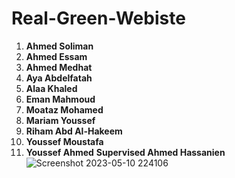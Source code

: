 # Real-Green-Webiste
1. **Ahmed Soliman** 
2. **Ahmed Essam**
3. **Ahmed Medhat**
4. **Aya Abdelfatah**
5. **Alaa Khaled**
6. **Eman Mahmoud**
7. **Moataz Mohamed**
8. **Mariam Youssef**
9. **Riham Abd Al-Hakeem**
10. **Youssef Moustafa**
11. **Youssef Ahmed**
**Supervised Ahmed Hassanien**
![Screenshot 2023-05-10 224106](https://github.com/iamahmedsalah/Real-Green-Webiste/assets/94718337/3bfc5143-7489-482f-9091-8d99cf0136e8)
